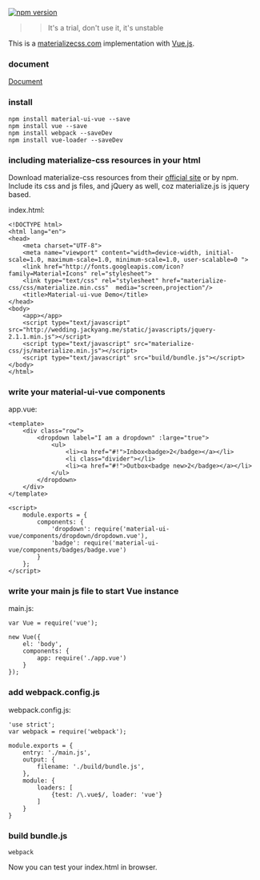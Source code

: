 [![npm version](https://badge.fury.io/js/material-ui-vue.svg)](https://badge.fury.io/js/material-ui-vue)

>> It's a trial, don't use it, it's unstable

This is a [materializecss.com](http://materializecss.com/) implementation with [Vue.js](http://vuejs.org).

### document ###
[Document](http://material-ui-vue.jackyang.me/docs/index.html)

### install ###
```
npm install material-ui-vue --save
npm install vue --save
npm install webpack --saveDev
npm install vue-loader --saveDev
```

### including materialize-css resources in your html ###
Download materialize-css resources from their [official site](http://materializecss.com/) or by npm. Include its css and js files, and jQuery as well, coz materialize.js is jquery based.

index.html:
```
<!DOCTYPE html>
<html lang="en">
<head>
    <meta charset="UTF-8">
    <meta name="viewport" content="width=device-width, initial-scale=1.0, maximum-scale=1.0, minimum-scale=1.0, user-scalable=0 ">
    <link href="http://fonts.googleapis.com/icon?family=Material+Icons" rel="stylesheet">
    <link type="text/css" rel="stylesheet" href="materialize-css/css/materialize.min.css"  media="screen,projection"/>
    <title>Material-ui-vue Demo</title>
</head>
<body>
    <app></app>
    <script type="text/javascript" src="http://wedding.jackyang.me/static/javascripts/jquery-2.1.1.min.js"></script>
    <script type="text/javascript" src="materialize-css/js/materialize.min.js"></script>
    <script type="text/javascript" src="build/bundle.js"></script>
</body>
</html>
```

### write your material-ui-vue components ###

app.vue:
```
<template>
    <div class="row">
        <dropdown label="I am a dropdown" :large="true">
            <ul>
                <li><a href="#!">Inbox<badge>2</badge></a></li>
                <li class="divider"></li>
                <li><a href="#!">Outbox<badge new>2</badge></a></li>
            </ul>
        </dropdown>
    </div>
</template>

<script>
    module.exports = {
        components: {
            'dropdown': require('material-ui-vue/components/dropdown/dropdown.vue'),
            'badge': require('material-ui-vue/components/badges/badge.vue')
        }
    };
</script>
```

### write your main js file to start Vue instance ###

main.js:
```
var Vue = require('vue');

new Vue({
    el: 'body',
    components: {
        app: require('./app.vue')
    }
});
```

### add webpack.config.js ###

webpack.config.js:
```
'use strict';
var webpack = require('webpack');

module.exports = {
    entry: './main.js',
    output: {
        filename: './build/bundle.js',
    },
    module: {
        loaders: [
            {test: /\.vue$/, loader: 'vue'}
        ]
    }
}
```

### build bundle.js ###
```
webpack
```

Now you can test your index.html in browser.

